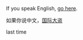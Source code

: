 If you speak English, [go here](../../english/marshmallow.md).

如果你说中文，[国际大盗](../CrazyStone/CrazyStone.md)

last time